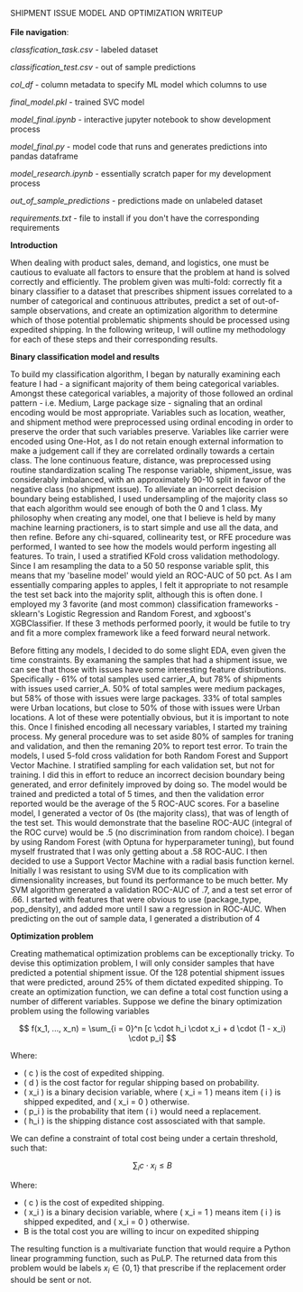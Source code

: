 SHIPMENT ISSUE MODEL AND OPTIMIZATION WRITEUP
<br><br>
**File navigation**:

*classfication_task.csv* - labeled dataset

*classification_test.csv* - out of sample predictions

*col_df* - column metadata to specify ML model which columns to use

*final_model.pkl* - trained SVC model

*model_final.ipynb* - interactive jupyter notebook to show development process

*model_final.py* - model code that runs and generates predictions into pandas dataframe

*model_research.ipynb* - essentially scratch paper for my development process

*out_of_sample_predictions* - predictions made on unlabeled dataset

*requirements.txt* - file to install if you don't have the corresponding requirements

**Introduction**

When dealing with product sales, demand, and logistics, one must be cautious to evaluate all factors to ensure that the problem at hand
is solved correctly and efficiently. The problem given was multi-fold: correctly fit a binary classifier to a dataset that prescribes
shipment issues correlated to a number of categorical and continuous attributes, predict a set of out-of-sample observations, and
create an optimization algorithm to determine which of those potential problematic shipments should be processed using expedited shipping.
In the following writeup, I will outline my methodology for each of these steps and their corresponding results.

**Binary classification model and results**

To build my classification algorithm, I began by naturally examining each feature I had - a significant majority of them being 
categorical variables. Amongst these categorical variables, a majority of those followed an ordinal pattern - i.e. Medium, Large
package size - signaling that an ordinal encoding would be most appropriate. Variables such as location, weather, and shipment method were preprocessed using ordinal encoding in order to preserve the order that such variables preserve. Variables like carrier were encoded using One-Hot, as I do not retain enough external information to make a judgement call if they are correlated ordinally towards a certain class. The lone continuous feature, distance, was preprocessed using routine standardization scaling The response variable, shipment_issue, was considerably imbalanced, with an approximately 90-10 split in favor of the negative class (no shipment issue). To alleviate an incorrect decision boundary being established, I used undersampling of the majority class so that each algorithm would see enough of both the 0 and 1 class. My philosophy when creating any model, one that I believe is held by many machine learning practioners, is to start simple and use all the data, and then refine. Before any chi-squared, collinearity test, or RFE procedure was performed, I wanted to see how the models would perform ingesting all features. To train, I used a stratified KFold cross validation methodology. Since I am resampling the data to a 50 50 response variable split, this means that my 'baseline model' would yield an ROC-AUC of 50 pct. As I am essentially comparing apples to apples, I felt it appropriate to not resample the test set back into the majority split, although this is often done. I employed my 3 favorite (and most common) classification frameworks - sklearn's Logistic Regression and Random Forest, and xgboost's XGBClassifier. If these 3 methods performed poorly, it would be futile to try and fit
a more complex framework like a feed forward neural network.

Before fitting any models, I decided to do some slight EDA, even given the time constraints. By examaning the samples that had a shipment issue, we can see that those with issues have some interesting feature distributions. Specifically - 61% of total samples
used carrier_A, but 78% of shipments with issues used carrier_A. 50% of total samples were medium packages, but 58% of those
with issues were large packages. 33% of total samples were Urban locations, but close to 50% of those with issues were Urban locations.
A lot of these were potentially obvious, but it is important to note this. Once I finished encoding all necessary variables,
I started my training process. My general procedure was to set aside 80% of samples for traning and validation, and then the 
remaning 20% to report test error. To train the models, I used 5-fold cross validation for both Random Forest and Support Vector
Machine. I stratified sampling for each validation set, but not for training. I did this in effort to reduce an incorrect decision
boundary being generated, and error definitely improved by doing so. The model would be trained and predicted a total of 5 times, and then the validation error reported would be the average of the 5 ROC-AUC scores. For a baseline model, I generated a vector of 0s (the majority class), that was of length of the test set. This would demonstrate that the baseline ROC-AUC (integral of the ROC curve) would be .5 (no discrimination from random choice). I began by using Random Forest (with Optuna for hyperparameter tuning), but found myself
frustrated that I was only getting about a .58 ROC-AUC. I then decided to use a Support Vector Machine with a radial basis function kernel. Initially I was resistant to using SVM due to its complication with dimensionality increases, but found its performance to be much better. My SVM algorithm generated a validation ROC-AUC of .7, and a test set error of .66. I started with features that were
obvious to use (package_type, pop_density), and added more until I saw a regression in ROC-AUC. When predicting on the out of sample
data, I generated a distribution of 4

**Optimization problem**

Creating mathematical optimization problems can be exceptionally tricky. To devise this optimization problem, I will only consider
samples that have predicted a potential shipment issue. Of the 128 potential shipment issues that were predicted, around
25% of them dictated expedited shipping. To create an optimization function, we can define a total cost function using a number of 
different variables. Suppose we define the binary optimization problem using the following variables 

$$
f(x_1, ..., x_n) = \sum_{i = 0}^n [c  \cdot h_i \cdot x_i + d \cdot (1 - x_i) \cdot p_i]
$$

Where:
- \( c \) is the cost of expedited shipping.
- \( d \) is the cost factor for regular shipping based on probability.
- \( x_i \) is a binary decision variable, where \( x_i = 1 \) means item \( i \) is shipped expedited, and \( x_i = 0 \) otherwise.
- \( p_i \) is the probability that item \( i \) would need a replacement.
- \( h_i \) is the shipping distance cost assosciated with that sample.

We can define a constraint of total cost being under a certain threshold, such that:

$$
\sum_{i} c \cdot x_i \leq B
$$

Where:
- \( c \) is the cost of expedited shipping.
- \( x_i \) is a binary decision variable, where \( x_i = 1 \) means item \( i \) is shipped expedited, and \( x_i = 0 \) otherwise.
- B is the total cost you are willing to incur on expedited shipping

The resulting function is a multivariate function that would require a Python linear programming function, such as PuLP. The
returned data from this problem would be labels $x_i \in \{0,1\}$ that prescribe if the replacement order should be sent or not.